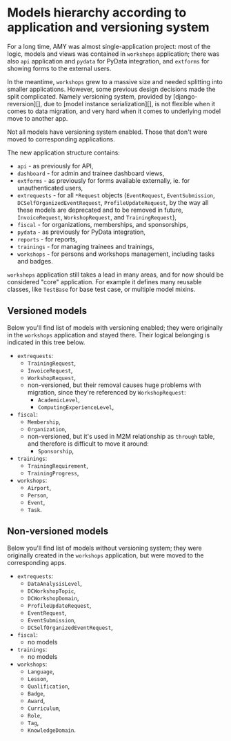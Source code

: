 # Models hierarchy according to application and versioning system

For a long time, AMY was almost single-application project: most of the logic,
models and views was contained in `workshops` application; there was also `api`
application and `pydata` for PyData integration, and `extforms` for showing
forms to the external users.

In the meantime, `workshops` grew to a massive size and needed splitting into
smaller applications. However, some previous design decisions made the split
complicated. Namely versioning system, provided by [django-reversion][], due
to [model instance serialization][], is not flexible when it comes to data
migration, and very hard when it comes to underlying model move to another app.

Not all models have versioning system enabled. Those that don't were moved to
corresponding applications.

The new application structure contains:
* `api` - as previously for API,
* `dashboard` - for admin and trainee dashboard views,
* `extforms` - as previously for forms available externally, ie. for
  unauthenticated users,
* `extrequests` - for all `*Request` objects (`EventRequest`,
`EventSubmission`, `DCSelfOrganizedEventRequest`, `ProfileUpdateRequest`, by
the way all these models are deprecated and to be removed in future,
`InvoiceRequest`, `WorkshopRequest`, and `TrainingRequest`),
* `fiscal` - for organizations, memberships, and sponsorships,
* `pydata` - as previously for PyData integration,
* `reports` - for reports,
* `trainings` - for managing trainees and trainings,
* `workshops` - for persons and workshops management, including tasks and
badges.

`workshops` application still takes a lead in many areas, and for now should be
considered "core" application. For example it defines many reusable classes,
like `TestBase` for base test case, or multiple model mixins.

## Versioned models

Below you'll find list of models with versioning enabled; they were originally
in the `workshops` application and stayed there. Their logical belonging is
indicated in this tree below.

* `extrequests`:
    * `TrainingRequest`,
    * `InvoiceRequest`,
    * `WorkshopRequest`,
    * non-versioned, but their removal causes huge problems with migration,
      since they're referenced by `WorkshopRequest`:
        * `AcademicLevel`,
        * `ComputingExperienceLevel`,
* `fiscal`:
    * `Membership`,
    * `Organization`,
    * non-versioned, but it's used in M2M relationship as `through` table, and
      therefore is difficult to move it around:
        * `Sponsorship`,
* `trainings`:
    * `TrainingRequirement`,
    * `TrainingProgress`,
* `workshops`:
    * `Airport`,
    * `Person`,
    * `Event`,
    * `Task`.

## Non-versioned models

Below you'll find list of models without versioning system; they were
originally created in the `workshops` application, but were moved to the
corresponding apps.

* `extrequests`:
    * `DataAnalysisLevel`,
    * `DCWorkshopTopic`,
    * `DCWorkshopDomain`,
    * `ProfileUpdateRequest`,
    * `EventRequest`,
    * `EventSubmission`,
    * `DCSelfOrganizedEventRequest`,
* `fiscal`:
    * no models
* `trainings`:
    * no models
* `workshops`:
    * `Language`,
    * `Lesson`,
    * `Qualification`,
    * `Badge`,
    * `Award`,
    * `Curriculum`,
    * `Role`,
    * `Tag`,
    * `KnowledgeDomain`.
